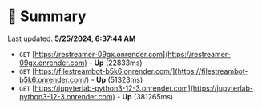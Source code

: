 # 📖 Summary
Last updated: **5/25/2024, 6:37:44 AM**

- `GET` [https://restreamer-09gx.onrender.com](https://restreamer-09gx.onrender.com) - **Up** (22833ms)
- `GET` [https://filestreambot-b5k6.onrender.com/](https://filestreambot-b5k6.onrender.com/) - **Up** (51323ms)
- `GET` [https://jupyterlab-python3-12-3.onrender.com](https://jupyterlab-python3-12-3.onrender.com) - **Up** (381265ms)
